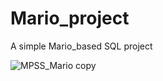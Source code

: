 # Mario_project
A simple Mario_based SQL project

![MPSS_Mario copy](https://user-images.githubusercontent.com/76793483/212478263-e6a3d7ea-9512-4a06-9e16-8e05e24877e5.jpg)
